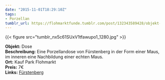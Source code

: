 ```yaml
---
date: "2015-11-01T18:29:10Z"
tags:
- Porzellan
tumblr_url: https://flohmarktfunde.tumblr.com/post/132343589428/objekt-dose-beschreibung-eine-porzellandose-von
---
```

 {{< figure src="tumblr_nx5c61SUxV1tfawupo1_1280.jpg" >}}  

**Objekt:** Dose  
**Beschreibung:** Eine Porzellandose von Fürstenberg in der Form einer Maus, im inneren eine Nachbildung einer echten Maus.  
**Ort:** Kauf Park Flohmarkt  
**Preis:** 7€  
**Links:** [Fürstenberg](http://www.fuerstenberg-porzellan.com/)
